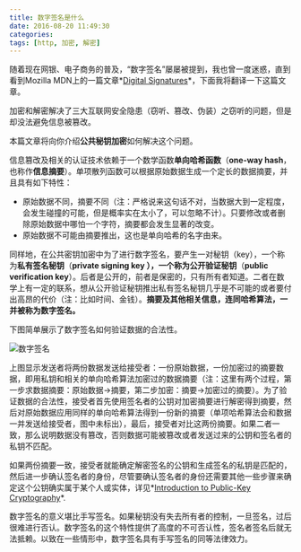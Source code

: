 ```yaml
---
title: 数字签名是什么
date: 2016-08-20 11:49:30
categories:
tags: [http, 加密, 解密]
---
```


随着现在网银、电子商务的普及，“数字签名”屡屡被提到，我也曾一度迷惑，直到看到Mozilla MDN上的一篇文章*[Digital Signatures](https://developer.mozilla.org/en-US/docs/Archive/Security/Digital_Signatures)*，下面我将翻译一下这篇文章。

加密和解密解决了三大互联网安全隐患（窃听、篡改、伪装）之窃听的问题，但是却没法避免信息被篡改。

本篇文章将向你介绍**公共秘钥加密**如何解决这个问题。

信息篡改及相关的认证技术依赖于一个数学函数**单向哈希函数**（**one-way hash**，也称作**信息摘要**）。单项散列函数可以根据原始数据生成一个定长的数据摘要，并且具有如下特性：

- 原始数据不同，摘要不同（注：严格说来这句话不对，当数据大到一定程度，会发生碰撞的可能，但是概率实在太小了，可以忽略不计）。只要修改或者删除原始数据中哪怕一个字符，摘要都会发生显著的改变。
- 原始数据不可能由摘要推出，这也是单向哈希的名字由来。

同样地，在公共密钥加密中为了进行数字签名，要产生一对秘钥（key），一个称为**私有签名秘钥**（**private signing key **），一个称为**公开验证秘钥**（**public verification key**）。后者是公开的，前者是保密的，只有所有者知道。二者在数学上有一定的联系，想从公开验证秘钥推出私有签名秘钥几乎是不可能的或者要付出高昂的代价（注：比如时间、金钱）。**摘要及其他相关信息，连同哈希算法，一并被称为数字签名。**

下图简单展示了数字签名如何验证数据的合法性。

![数字签名](https://wocanmei-hexo.nos-eastchina1.126.net/%E6%95%B0%E5%AD%97%E7%AD%BE%E5%90%8D%E6%98%AF%E4%BB%80%E4%B9%88/1-digital_signatures.png)

上图显示发送者将两份数据发送给接受者：一份原始数据，一份加密过的摘要数据，即用私钥和相关的单向哈希算法加密过的数据摘要（注：这里有两个过程，第一步求数据摘要：原始数据->摘要，第二步加密：摘要->加密过的摘要）。为了验证数据的合法性，接受者首先使用签名者的公钥对加密摘要进行解密得到摘要，然后对原始数据应用同样的单向哈希算法得到一份新的摘要（单项哈希算法会和数据一并发送给接受者，图中未标出），最后，接受者对比这两份摘要。如果二者一致，那么说明数据没有篡改，否则数据可能被篡改或者发送过来的公钥和签名者的私钥不匹配。

如果两份摘要一致，接受者就能确定解密签名的公钥和生成签名的私钥是匹配的，然后进一步确认签名者的身份，尽管要确认签名者的身份还需要其他一些步骤来确定这个公钥确实属于某个人或实体，详见*[Introduction to Public-Key Cryptography](https://developer.mozilla.org/en-US/docs/Introduction_to_Public-Key_Cryptography)*.

数字签名的意义堪比手写签名。如果秘钥没有失去所有者的控制，一旦签名，过后很难进行否认。数字签名的这个特性提供了高度的不可否认性，签名者签名后就无法抵赖。以致在一些情形中，数字签名具有手写签名的同等法律效力。
